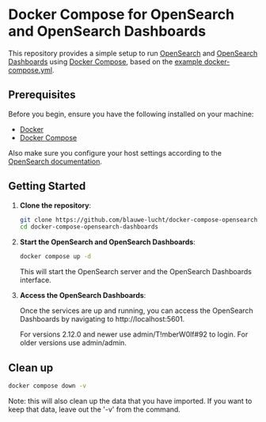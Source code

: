 # Docker Compose for OpenSearch and OpenSearch Dashboards

This repository provides a simple setup to run [OpenSearch](https://opensearch.org/docs/latest/getting-started/intro/)
and [OpenSearch Dashboards](https://www.opensearch.org/docs/latest/dashboards/)
using [Docker Compose](https://docs.docker.com/compose/),
based on the [example docker-compose.yml](https://opensearch.org/docs/latest/install-and-configure/install-opensearch/docker/#deploy-an-opensearch-cluster-using-docker-compose).

## Prerequisites

Before you begin, ensure you have the following installed on your machine:

- [Docker](https://docs.docker.com/get-docker/)
- [Docker Compose](https://docs.docker.com/compose/install/)

Also make sure you configure your host settings according to the [OpenSearch documentation](https://opensearch.org/docs/latest/install-and-configure/install-opensearch/docker/#configure-important-host-settings).

## Getting Started

1. **Clone the repository**:
   ```bash
   git clone https://github.com/blauwe-lucht/docker-compose-opensearch-dashboards.git
   cd docker-compose-opensearch-dashboards
   ```

2. **Start the OpenSearch and OpenSearch Dashboards**:

    ```bash
    docker compose up -d
    ```

    This will start the OpenSearch server and the OpenSearch Dashboards interface.

3. **Access the OpenSearch Dashboards**:

    Once the services are up and running, you can access the OpenSearch Dashboards by navigating to http://localhost:5601.

    For versions 2.12.0 and newer use admin/T!mberW0lf#92 to login.
    For older versions use admin/admin.

## Clean up

```bash
docker compose down -v
```

Note: this will also clean up the data that you have imported. If you want to keep that data, leave out the '-v' from the command.
